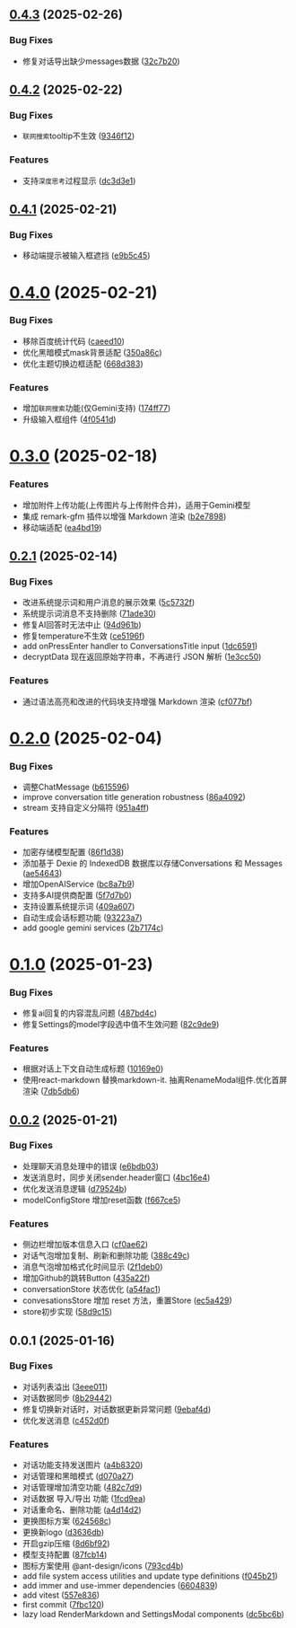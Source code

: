 ## [0.4.3](https://github.com/whitexie/ant-chat/compare/v0.4.2...v0.4.3) (2025-02-26)


### Bug Fixes

* 修复对话导出缺少messages数据 ([32c7b20](https://github.com/whitexie/ant-chat/commit/32c7b200c4d7640386bb2c7241859868a16f8e6b))



## [0.4.2](https://github.com/whitexie/ant-chat/compare/v0.4.1...v0.4.2) (2025-02-22)


### Bug Fixes

* `联网搜索`tooltip不生效 ([9346f12](https://github.com/whitexie/ant-chat/commit/9346f12be30f872cd38c4af976cf62ef91dfae22))


### Features

* 支持`深度思考`过程显示 ([dc3d3e1](https://github.com/whitexie/ant-chat/commit/dc3d3e1a1c48a8f52b84a7bcd4f377162c6dc9b5))



## [0.4.1](https://github.com/whitexie/ant-chat/compare/v0.4.0...v0.4.1) (2025-02-21)


### Bug Fixes

* 移动端提示被输入框遮挡 ([e9b5c45](https://github.com/whitexie/ant-chat/commit/e9b5c45ff72bc5ea9818f80895e4b92cc3ccd8ee))



# [0.4.0](https://github.com/whitexie/ant-chat/compare/v0.3.0...v0.4.0) (2025-02-21)


### Bug Fixes

* 移除百度统计代码 ([caeed10](https://github.com/whitexie/ant-chat/commit/caeed109570212be5d84e5464ab85277ef94fcd0))
* 优化黑暗模式mask背景适配 ([350a86c](https://github.com/whitexie/ant-chat/commit/350a86cbbaad43c9c48ccfdebe3d49c3e29fe28a))
* 优化主题切换边框适配 ([668d383](https://github.com/whitexie/ant-chat/commit/668d383c541a67ff18d8317e3954b6288e28edce))


### Features

* 增加`联网搜索`功能(仅Gemini支持) ([174ff77](https://github.com/whitexie/ant-chat/commit/174ff77408bd795935b138954b11815a7d0fd76f))
* 升级输入框组件 ([4f0541d](https://github.com/whitexie/ant-chat/commit/4f0541d27c1ea233f6224e2fe9a0084c627c99fa))



# [0.3.0](https://github.com/whitexie/ant-chat/compare/v0.2.1...v0.3.0) (2025-02-18)


### Features

* 增加附件上传功能(上传图片与上传附件合并)，适用于Gemini模型
* 集成 remark-gfm 插件以增强 Markdown 渲染 ([b2e7898](https://github.com/whitexie/ant-chat/commit/b2e78987ebc547928ebdad7c41318194a846ffb8))
* 移动端适配 ([ea4bd19](https://github.com/whitexie/ant-chat/commit/ea4bd19af913fc733a5f9ab493365c6bb3270562))



## [0.2.1](https://github.com/whitexie/ant-chat/compare/v0.2.0...v0.2.1) (2025-02-14)


### Bug Fixes

* 改进系统提示词和用户消息的展示效果 ([5c5732f](https://github.com/whitexie/ant-chat/commit/5c5732f52919f12fa9ee076c89e4bfa142f2b445))
* 系统提示词消息不支持删除 ([71ade30](https://github.com/whitexie/ant-chat/commit/71ade3039fd466c0f25b84acf2646e9a605197e2))
* 修复AI回答时无法中止 ([94d961b](https://github.com/whitexie/ant-chat/commit/94d961b7786522739af75856095e6d0fd279c79a))
* 修复temperature不生效 ([ce5196f](https://github.com/whitexie/ant-chat/commit/ce5196f135e2b1afcf23eb1124e7c6d61592f311))
* add onPressEnter handler to ConversationsTitle input ([1dc6591](https://github.com/whitexie/ant-chat/commit/1dc65911c9a4e6161301c5092bda8eff43c09bfc))
* decryptData 现在返回原始字符串，不再进行 JSON 解析 ([1e3cc50](https://github.com/whitexie/ant-chat/commit/1e3cc5007d2803cecc5fb1071a30c05046630122))


### Features

* 通过语法高亮和改进的代码块支持增强 Markdown 渲染 ([cf077bf](https://github.com/whitexie/ant-chat/commit/cf077bf46c80b5f6e7b1238fae3886c5b91b1daa))



# [0.2.0](https://github.com/whitexie/ant-chat/compare/v0.1.0...v0.2.0) (2025-02-04)


### Bug Fixes

* 调整ChatMessage ([b615596](https://github.com/whitexie/ant-chat/commit/b6155961ce42039f7b22faefbba63a022d29b867))
* improve conversation title generation robustness ([86a4092](https://github.com/whitexie/ant-chat/commit/86a4092ca85852e379bce3d2f71130ac39002333))
* stream 支持自定义分隔符 ([951a4ff](https://github.com/whitexie/ant-chat/commit/951a4ff0ad9305ee5aff8ab6aea7651a815b6aa4))


### Features

* 加密存储模型配置 ([86f1d38](https://github.com/whitexie/ant-chat/commit/86f1d38dd9fea2250eb81b600b880ed2e0d6a92e))
* 添加基于 Dexie 的 IndexedDB 数据库以存储Conversations 和 Messages ([ae54643](https://github.com/whitexie/ant-chat/commit/ae54643d654729ee6ff7e7280a0757af52a4ce50))
* 增加OpenAIService ([bc8a7b9](https://github.com/whitexie/ant-chat/commit/bc8a7b9fb179b8f1f06036af5c4adbd5c6369e72))
* 支持多AI提供商配置 ([5f7d7b0](https://github.com/whitexie/ant-chat/commit/5f7d7b06fc74f788435b59e36c4faa1ae52d536a))
* 支持设置系统提示词 ([409a607](https://github.com/whitexie/ant-chat/commit/409a607a694ca491d781474d06c57173ae355d38))
* 自动生成会话标题功能 ([93223a7](https://github.com/whitexie/ant-chat/commit/93223a787a7f7629fc958a81888b9cf7247acc61))
* add google gemini services ([2b7174c](https://github.com/whitexie/ant-chat/commit/2b7174c2383fb2a45484e016cbfd0641fecada50))



# [0.1.0](https://github.com/whitexie/ant-chat/compare/v0.0.2...v0.1.0) (2025-01-23)


### Bug Fixes

* 修复ai回复的内容混乱问题 ([487bd4c](https://github.com/whitexie/ant-chat/commit/487bd4cb16f9c478d74fce04373ff3da33d57886))
* 修复Settings的model字段选中值不生效问题 ([82c9de9](https://github.com/whitexie/ant-chat/commit/82c9de9a1b5d38f1c4fee50d13a02bbf056995ca))


### Features

* 根据对话上下文自动生成标题 ([10169e0](https://github.com/whitexie/ant-chat/commit/10169e0b8283ac055baf7680d2f1f5e9543604b7))
* 使用react-markdown 替换markdown-it. 抽离RenameModal组件.优化首屏渲染 ([7db5db6](https://github.com/whitexie/ant-chat/commit/7db5db639dc818c34f6192ee7db458df70747d60))



## [0.0.2](https://github.com/whitexie/ant-chat/compare/v0.0.1...v0.0.2) (2025-01-21)


### Bug Fixes

* 处理聊天消息处理中的错误 ([e6bdb03](https://github.com/whitexie/ant-chat/commit/e6bdb0379aa024fd07a50fb4a98cd1d17ddb698f))
* 发送消息时，同步关闭sender.header窗口 ([4bc16e4](https://github.com/whitexie/ant-chat/commit/4bc16e4e77281660b9d2dd664037b683aaa03d1a))
* 优化发送消息逻辑 ([d79524b](https://github.com/whitexie/ant-chat/commit/d79524b2db2aaf42c336a8a7aec9f343a902bbeb))
* modelConfigStore 增加reset函数 ([f667ce5](https://github.com/whitexie/ant-chat/commit/f667ce5baf4228694e935f669afde90b0055182e))


### Features

* 侧边栏增加版本信息入口 ([cf0ae62](https://github.com/whitexie/ant-chat/commit/cf0ae621fbbf27c7c0e5b858afff6af5528406df))
* 对话气泡增加复制、刷新和删除功能 ([388c49c](https://github.com/whitexie/ant-chat/commit/388c49c60bf916b1672380fa97dd76ed5e59c918))
* 消息气泡增加格式化时间显示 ([2f1deb0](https://github.com/whitexie/ant-chat/commit/2f1deb03b608a3a0402c093ca84450337eb6696b))
* 增加Github的跳转Button ([435a22f](https://github.com/whitexie/ant-chat/commit/435a22fb6f9ec5f759cd8d3c8ea66b2fe4afc4ba))
* conversationStore 状态优化 ([a54fac1](https://github.com/whitexie/ant-chat/commit/a54fac15ef8bd5728dfb461272f1a2b952a2c531))
* convesationsStore 增加 reset 方法，重置Store ([ec5a429](https://github.com/whitexie/ant-chat/commit/ec5a4292b2234358af9cdf4762552ab8fd800b01))
* store初步实现 ([58d9c15](https://github.com/whitexie/ant-chat/commit/58d9c15ad91fb94470fe888aaf6c52bfe7655a35))



## 0.0.1 (2025-01-16)


### Bug Fixes

* 对话列表溢出 ([3eee011](https://github.com/whitexie/ant-chat/commit/3eee0111739561071c419debadbc1df33e567c77))
* 对话数据同步 ([8b29442](https://github.com/whitexie/ant-chat/commit/8b29442db463c0a6cb7a1eacbdd7c9ef36f31361))
* 修复切换新对话时，对话数据更新异常问题 ([9ebaf4d](https://github.com/whitexie/ant-chat/commit/9ebaf4d4620b76354cca5fd00eee1698974782ae))
* 优化发送消息 ([c452d0f](https://github.com/whitexie/ant-chat/commit/c452d0f5314ac41387265dc856351c8785f88d0a))


### Features

* 对话功能支持发送图片 ([a4b8320](https://github.com/whitexie/ant-chat/commit/a4b8320f69fc4afe7b334f32f1f37daf25979a60))
* 对话管理和黑暗模式 ([d070a27](https://github.com/whitexie/ant-chat/commit/d070a2739a820504f6112de0abcf07d6ce692b35))
* 对话管理增加清空功能 ([482c7d9](https://github.com/whitexie/ant-chat/commit/482c7d9192622743c6103d72ba1975fd1341b762))
* 对话数据 导入/导出 功能 ([1fcd9ea](https://github.com/whitexie/ant-chat/commit/1fcd9ea4853a303dd966200942c1d4c6e9e167f1))
* 对话重命名、删除功能 ([a4d14d2](https://github.com/whitexie/ant-chat/commit/a4d14d2b4e068c5291e78f5931f5aaf74e6398d3))
* 更换图标方案 ([624568c](https://github.com/whitexie/ant-chat/commit/624568cf8e84ca98663cdf497094e46c8a9193d8))
* 更换新logo ([d3636db](https://github.com/whitexie/ant-chat/commit/d3636dbc75459515f46fef3f850c47cf877c2c4e))
* 开启gzip压缩 ([8d6bf92](https://github.com/whitexie/ant-chat/commit/8d6bf9291d2735ef3bd71f55fb9eb97c1e76ac9f))
* 模型支持配置 ([87fcb14](https://github.com/whitexie/ant-chat/commit/87fcb14a6c9efae474d392a5370b0759c6ddbcfb))
* 图标方案使用 @ant-design/icons ([793cd4b](https://github.com/whitexie/ant-chat/commit/793cd4b7971dc666d615f49fc83273a39a6c088b))
* add file system access utilities and update type definitions ([f045b21](https://github.com/whitexie/ant-chat/commit/f045b21bea3f499445b6b903d6b9f77632ef88f2))
* add immer and use-immer dependencies ([6604839](https://github.com/whitexie/ant-chat/commit/66048398619a234d03c2e11990de46b8815f36c7))
* add vitest ([557e836](https://github.com/whitexie/ant-chat/commit/557e836af51e68b4ba59492dace26ba11bdb2d2d))
* first commit ([7fbc120](https://github.com/whitexie/ant-chat/commit/7fbc12020c88b27fe94637cb14e4b4aaa8dec4b5))
* lazy load RenderMarkdown and SettingsModal components ([dc5bc6b](https://github.com/whitexie/ant-chat/commit/dc5bc6be37187a1a2b80a276ddaac2f9f4e33ce6))




